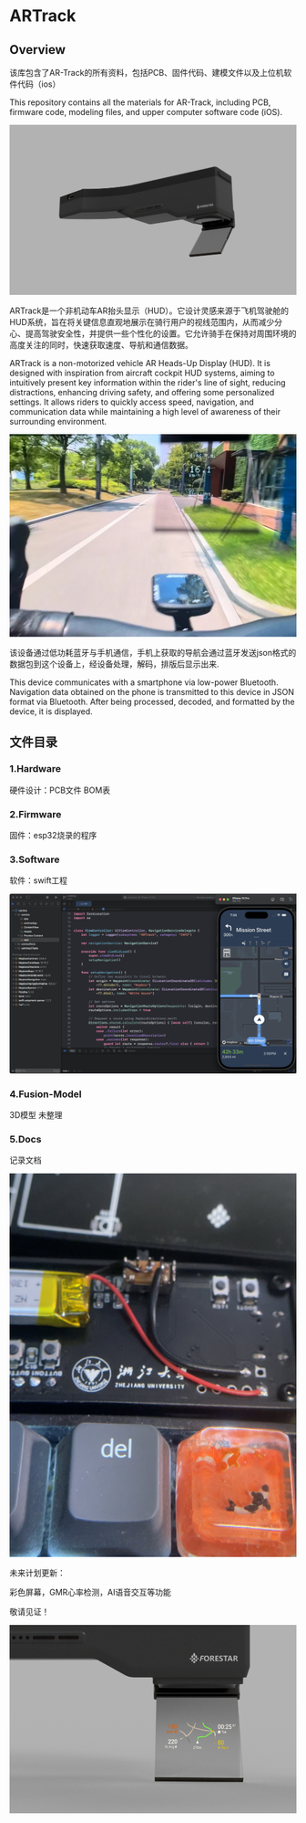 # ARTrack

## Overview

该库包含了AR-Track的所有资料，包括PCB、固件代码、建模文件以及上位机软件代码（ios）

This repository contains all the materials for AR-Track, including PCB, firmware code, modeling files, and upper computer software code (iOS).

![效果图](./5.Docs/产品渲染图.png)

ARTrack是一个非机动车AR抬头显示（HUD）。它设计灵感来源于飞机驾驶舱的HUD系统，旨在将关键信息直观地展示在骑行用户的视线范围内，从而减少分心、提高驾驶安全性，并提供一些个性化的设置。它允许骑手在保持对周围环境的高度关注的同时，快速获取速度、导航和通信数据。

ARTrack is a non-motorized vehicle AR Heads-Up Display (HUD). It is designed with inspiration from aircraft cockpit HUD systems, aiming to intuitively present key information within the rider's line of sight, reducing distractions, enhancing driving safety, and offering some personalized settings. It allows riders to quickly access speed, navigation, and communication data while maintaining a high level of awareness of their surrounding environment.

![使用效果](./5.Docs/%E4%BD%BF%E7%94%A8%E6%95%88%E6%9E%9C.jpg)

该设备通过低功耗蓝牙与手机通信，手机上获取的导航会通过蓝牙发送json格式的数据包到这个设备上，经设备处理，解码，排版后显示出来.

This device communicates with a smartphone via low-power Bluetooth. Navigation data obtained on the phone is transmitted to this device in JSON format via Bluetooth. After being processed, decoded, and formatted by the device, it is displayed.

## 文件目录

### 1.Hardware

硬件设计：PCB文件 BOM表

### 2.Firmware

固件：esp32烧录的程序

### 3.Software

软件：swift工程

![APP开发界面](./5.Docs/APP%E5%BC%80%E5%8F%91%E7%95%8C%E9%9D%A2.jpg)

### 4.Fusion-Model

3D模型 未整理

### 5.Docs

记录文档

![pic](./5.Docs/pic1.jpg)

未来计划更新：

彩色屏幕，GMR心率检测，AI语音交互等功能

敬请见证！

![效果图](./5.Docs/tmp222.png)
